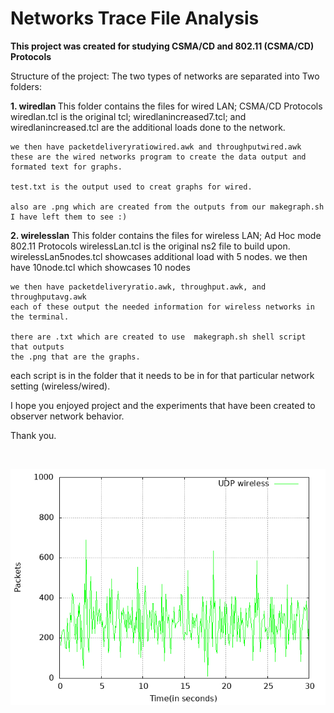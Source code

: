 # Networks Trace File Analysis

<b> This project was created for studying CSMA/CD and 802.11 (CSMA/CD) Protocols</b>

Structure of the project:
The two types of networks are separated into Two folders:

<b>1. wiredlan </b>
    This folder contains the files for wired LAN; CSMA/CD Protocols
    wiredlan.tcl is the original tcl;
    wiredlanincreased7.tcl; and wiredlanincreased.tcl are the additional loads done to the network.
    
    we then have packetdeliveryratiowired.awk and throughputwired.awk
    these are the wired networks program to create the data output and formated text for graphs.

    test.txt is the output used to creat graphs for wired.

    also are .png which are created from the outputs from our makegraph.sh
    I have left them to see :)



<b>2. wirelesslan</b>
    This folder contains the files for wireless LAN; Ad Hoc mode 802.11 Protocols
    wirelessLan.tcl is the original ns2 file to build upon.
    wirelessLan5nodes.tcl showcases additional load with 5 nodes.
    we then have 10node.tcl which showcases 10 nodes


    we then have packetdeliveryratio.awk, throughput.awk, and throughputavg.awk
    each of these output the needed information for wireless networks in the terminal.

    there are .txt which are created to use  makegraph.sh shell script that outputs
    the .png that are the graphs.

each script is in the folder that it needs to be in for that particular network setting (wireless/wired).


I hope you enjoyed project and the experiments that have been created to observer network behavior.


Thank you.

<br>

![website banner](https://github.com/Sirpip91/NS2-Networks-Trace-File-Analysis/blob/main/wirelesslan/10nodewirelesslan.png)

